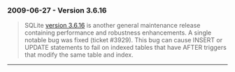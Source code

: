 ### 2009\-06\-27 \- Version 3\.6\.16


> SQLite [version 3\.6\.16](releaselog/3_6_16.html) is another general maintenance release containing
>  performance and robustness enhancements. A single notable bug was fixed
>  (ticket \#3929\). This bug can cause INSERT or UPDATE statements to fail
>  on indexed tables that have AFTER triggers that modify the same table and
>  index.



---

